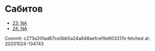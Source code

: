 # Сабитов
- [23: NA](23.md)
- [24: NA](24.md)

Commit: c273a20fad87ce0bb5a24a648aefcef9e603317e
 fetched at: 20201024-134743
